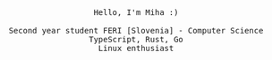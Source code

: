  <p align="center">
      <samp>Hello, I'm Miha :)</samp><br>
      <br>
      <samp>Second year student FERI [Slovenia] - Computer Science <br></samp>
	  <samp>TypeScript, Rust, Go<br></samp>
	  <samp>Linux enthusiast<br></samp>
  </p>
